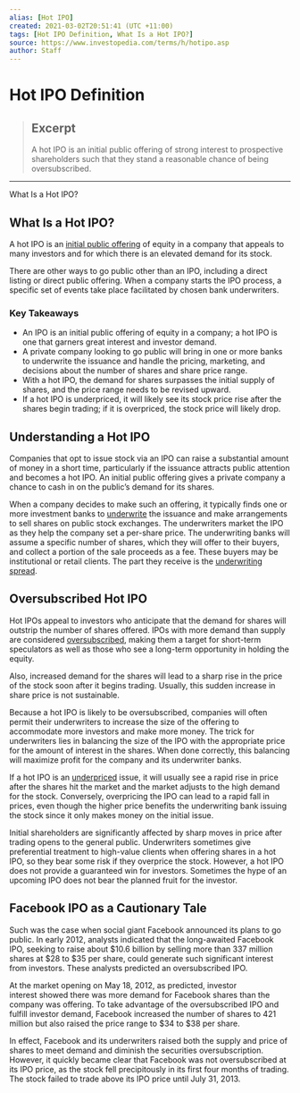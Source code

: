 ```yaml
---
alias: [Hot IPO]
created: 2021-03-02T20:51:41 (UTC +11:00)
tags: [Hot IPO Definition, What Is a Hot IPO?]
source: https://www.investopedia.com/terms/h/hotipo.asp
author: Staff
---
```


# Hot IPO Definition

> ## Excerpt
> A hot IPO is an initial public offering of strong interest to prospective shareholders such that they stand a reasonable chance of being oversubscribed.

---

What Is a Hot IPO?
## What Is a Hot IPO?

A hot IPO is an [initial public offering](https://www.investopedia.com/terms/i/ipo.asp) of equity in a company that appeals to many investors and for which there is an elevated demand for its stock.

There are other ways to go public other than an IPO, including a direct listing or direct public offering. When a company starts the IPO process, a specific set of events take place facilitated by chosen bank underwriters.

### Key Takeaways

-   An IPO is an initial public offering of equity in a company; a hot IPO is one that garners great interest and investor demand.
-   A private company looking to go public will bring in one or more banks to underwrite the issuance and handle the pricing, marketing, and decisions about the number of shares and share price range.
-   With a hot IPO, the demand for shares surpasses the initial supply of shares, and the price range needs to be revised upward.
-   If a hot IPO is underpriced, it will likely see its stock price rise after the shares begin trading; if it is overpriced, the stock price will likely drop.

## Understanding a Hot IPO

Companies that opt to issue stock via an IPO can raise a substantial amount of money in a short time, particularly if the issuance attracts public attention and becomes a hot IPO. An initial public offering gives a private company a chance to cash in on the public’s demand for its shares.

When a company decides to make such an offering, it typically finds one or more investment banks to [underwrite](https://www.investopedia.com/terms/u/underwriting.asp) the issuance and make arrangements to sell shares on public stock exchanges. The underwriters market the IPO as they help the company set a per-share price. The underwriting banks will assume a specific number of shares, which they will offer to their buyers, and collect a portion of the sale proceeds as a fee. These buyers may be institutional or retail clients. The part they receive is the [underwriting spread](https://www.investopedia.com/terms/u/underwritingspread.asp).

## Oversubscribed Hot IPO

Hot IPOs appeal to investors who anticipate that the demand for shares will outstrip the number of shares offered. IPOs with more demand than supply are considered [oversubscribed](https://www.investopedia.com/terms/o/oversubscribed.asp), making them a target for short-term speculators as well as those who see a long-term opportunity in holding the equity.

Also, increased demand for the shares will lead to a sharp rise in the price of the stock soon after it begins trading. Usually, this sudden increase in share price is not sustainable.

Because a hot IPO is likely to be oversubscribed, companies will often permit their underwriters to increase the size of the offering to accommodate more investors and make more money. The trick for underwriters lies in balancing the size of the IPO with the appropriate price for the amount of interest in the shares. When done correctly, this balancing will maximize profit for the company and its underwriter banks.

If a hot IPO is an [underpriced](https://www.investopedia.com/terms/u/underpricing.asp) issue, it will usually see a rapid rise in price after the shares hit the market and the market adjusts to the high demand for the stock. Conversely, overpricing the IPO can lead to a rapid fall in prices, even though the higher price benefits the underwriting bank issuing the stock since it only makes money on the initial issue.

Initial shareholders are significantly affected by sharp moves in price after trading opens to the general public. Underwriters sometimes give preferential treatment to high-value clients when offering shares in a hot IPO, so they bear some risk if they overprice the stock. However, a hot IPO does not provide a guaranteed win for investors. Sometimes the hype of an upcoming IPO does not bear the planned fruit for the investor.

## Facebook IPO as a Cautionary Tale

Such was the case when social giant Facebook announced its plans to go public. In early 2012, analysts indicated that the long-awaited Facebook IPO, seeking to raise about $10.6 billion by selling more than 337 million shares at $28 to $35 per share, could generate such significant interest from investors. These analysts predicted an oversubscribed IPO.

At the market opening on May 18, 2012, as predicted, investor interest showed there was more demand for Facebook shares than the company was offering. To take advantage of the oversubscribed IPO and fulfill investor demand, Facebook increased the number of shares to 421 million but also raised the price range to $34 to $38 per share.

In effect, Facebook and its underwriters raised both the supply and price of shares to meet demand and diminish the securities oversubscription. However, it quickly became clear that Facebook was not oversubscribed at its IPO price, as the stock fell precipitously in its first four months of trading. The stock failed to trade above its IPO price until July 31, 2013.
